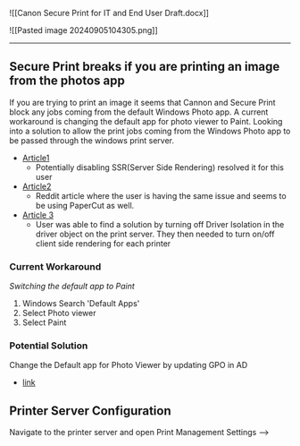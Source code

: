 ![[Canon Secure Print for IT and End User Draft.docx]]


![[Pasted image 20240905104305.png]]

---
## Secure Print breaks if you are printing an image from the photos app

If you are trying to print an image it seems that Cannon and Secure Print block any jobs coming from the default Windows Photo app. A current workaround is changing the default app for photo viewer to Paint. Looking into a solution to allow the print jobs coming from the Windows Photo app to be passed through the windows print server.
- [Article1](https://community.spiceworks.com/t/edge-and-photos-print-issues/682148/4)
	- Potentially disabling SSR(Server Side Rendering) resolved it for this user
- [Article2](https://www.reddit.com/r/sysadmin/comments/byytxs/printing_from_win_10_apps_causes_hanging_print/)
	- Reddit article where the user is having the same issue and seems to be using PaperCut as well.
- [Article 3](https://community.spiceworks.com/t/canon-ir-adv-and-windows-10-photo-app-microsoft-edge/528852/4)
	- User was able to find a solution by turning off Driver Isolation in the driver object on the print server. They then needed to turn on/off client side rendering for each printer

### Current Workaround
*Switching the default app to Paint*
1. Windows Search 'Default Apps'
2. Select Photo viewer
3. Select Paint 


### Potential Solution
Change the Default app for Photo Viewer by updating GPO in AD
- [link](https://learn.microsoft.com/en-us/windows/client-management/mdm/policy-csp-applicationdefaults)







## Printer Server Configuration
Navigate to the printer server and open Print Management Settings --> 